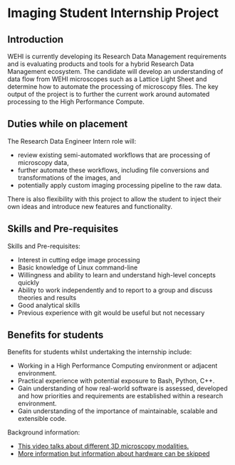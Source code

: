 # Imaging Student Internship Project

## Introduction 

WEHI is currently developing its Research Data Management requirements and is evaluating products and tools for a hybrid Research Data Management ecosystem. The candidate will develop an understanding of data flow from WEHI microscopes such as a Lattice Light Sheet and determine how to automate the processing of microscopy files. The key output of the project is to further the current work around automated processing to the High Performance Compute. 

## Duties while on placement 

The Research Data Engineer Intern role will:  
- review existing semi-automated workflows that are processing of microscopy data, 
- further automate these workflows, including file conversions and transformations of the images, and 
- potentially apply custom imaging processing pipeline to the raw data. 


There is also flexibility with this project to allow the student to inject their own ideas and introduce new features and functionality. 

## Skills and Pre-requisites 

Skills and Pre-requisites: 
- Interest in cutting edge image processing 
- Basic knowledge of Linux command-line 
- Willingness and ability to learn and understand high-level concepts quickly 
- Ability to work independently and to report to a group and discuss theories and results 
- Good analytical skills 
- Previous experience with git would be useful but not necessary 


## Benefits for students 

Benefits for students whilst undertaking the internship include:
- Working in a High Performance Computing environment or adjacent environment. 
- Practical experience with potential exposure to Bash, Python, C++.  
- Gain understanding of how real-world software is assessed, developed and how priorities and requirements are established within a research environment.  
- Gain understanding of the importance of maintainable, scalable and extensible code. 

Background information:
- [This video talks about different 3D microscopy modalities.](https://www.youtube.com/watch?v=afIkWHx3duc)
- [More information but information about hardware can be skipped](https://www.youtube.com/watch?v=5xDN-4YLu-o)
